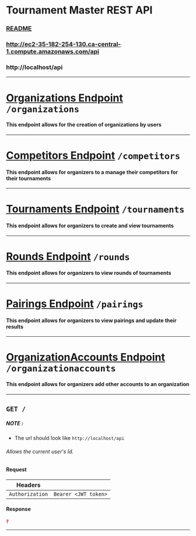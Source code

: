 # Tournament Master REST API

### [README](./../../README.md)
### http://ec2-35-182-254-130.ca-central-1.compute.amazonaws.com/api

### http://localhost/api
---
# [Organizations Endpoint](./Organizations.md) `/organizations`
#### This endpoint allows for the creation of organizations by users
---
# [Competitors Endpoint](./Competitors.md) `/competitors`
#### This endpoint allows for organizers to a manage their competitors for their tournaments
---
# [Tournaments Endpoint](./Tournaments.md) `/tournaments`
#### This endpoint allows for organizers to create and view tournaments
---
# [Rounds Endpoint](./Rounds.md) `/rounds`
#### This endpoint allows for organizers to view rounds of tournaments
---
# [Pairings Endpoint](./Pairings.md) `/pairings`
#### This endpoint allows for organizers to view pairings and update their results
---
# [OrganizationAccounts Endpoint](./OrganizationAccounts.md) `/organizationaccounts`
#### This endpoint allows for organizers add other accounts to an organization
---

## `GET /`

##### NOTE :

* The url should look like `http://localhost/api`

###### Allows the current user's Id.

#### Request

|Headers||
|-|-|
|`Authorization`|`Bearer <JWT token>`|

#### Response

``` json
7
```
---


